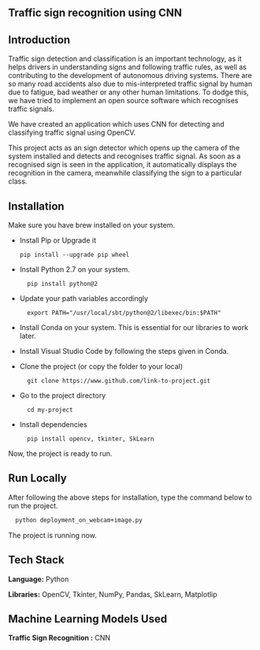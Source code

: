 

## Traffic sign recognition using CNN


 

## Introduction

Traffic sign detection and classification is an important technology, as it helps drivers in
understanding signs and following traffic rules, as well as contributing to the development of
autonomous driving systems. There are so many road accidents also due to mis-interpreted traffic signal by
human due to fatigue, bad weather or any other human limitations. To dodge this, we have tried to
implement an open source software which recognises traffic signals. 


We have created an application which uses CNN for detecting and classifying traffic signal using OpenCV.

This project acts as an sign detector which opens up the camera of the system installed 
and detects and recognises traffic signal. As soon as a recognised 
sign is seen in the application, it automatically displays the recognition in the camera,
meanwhile classifying the sign to a particular class.
 
 
## Installation

Make sure you have brew installed on your system.

- Install Pip or Upgrade it
  
   ```
   pip install --upgrade pip wheel
   ```
   
- Install Python 2.7 on your system.

    ```
      pip install python@2
    ```

- Update your path variables accordingly

    ```
      export PATH="/usr/local/sbt/python@2/libexec/bin:$PATH"
    ```

- Install Conda on your system. This is essential for our libraries to work later.

- Install Visual Studio Code by following the steps given in Conda.

- Clone the project (or copy the folder to your local)

    ``` 
      git clone https://www.github.com/link-to-project.git
    ```

- Go to the project directory

    ```
      cd my-project
    ```

- Install dependencies

    ```
      pip install opencv, tkinter, SkLearn
    ```

Now, the project is ready to run.

## Run Locally

After following the above steps for installation, type the command below to run the project.

  ```bash
    python deployment_on_webcam+image.py
  ```
  
The project is running now.


## Tech Stack

**Language:** Python

**Libraries:** OpenCV, Tkinter, NumPy, Pandas, SkLearn, Matplotlip

## Machine Learning Models Used

**Traffic Sign Recognition :**  CNN




